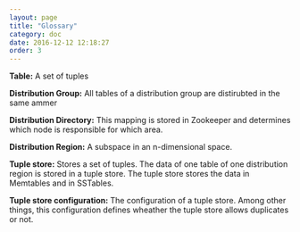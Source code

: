 ```yaml
---
layout: page
title: "Glossary"
category: doc
date: 2016-12-12 12:18:27
order: 3
---
```


**Table:** A set of tuples

**Distribution Group:** All tables of a distribution group are distirubted in the same ammer

**Distribution Directory:** This mapping is stored in Zookeeper and determines which node is responsible for which area.

**Distribution Region:** A subspace in an n-dimensional space. 

**Tuple store:** Stores a set of tuples. The data of one table of one distribution region is stored in a tuple store. The tuple store stores the data in Memtables and in SSTables.

**Tuple store configuration:** The configuration of a tuple store. Among other things, this configuration defines wheather the tuple store allows duplicates or not. 
